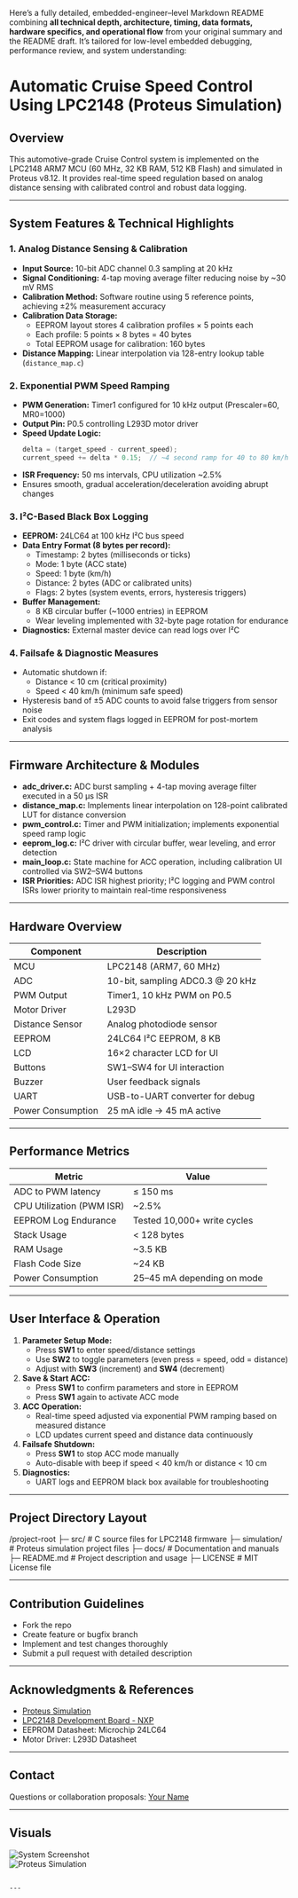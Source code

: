 Here’s a fully detailed, embedded-engineer–level Markdown README combining **all technical depth, architecture, timing, data formats, hardware specifics, and operational flow** from your original summary and the README draft. It’s tailored for low-level embedded debugging, performance review, and system understanding:


# Automatic Cruise Speed Control Using LPC2148 (Proteus Simulation)



## Overview

This automotive-grade Cruise Control system is implemented on the LPC2148 ARM7 MCU (60 MHz, 32 KB RAM, 512 KB Flash) and simulated in Proteus v8.12. It provides real-time speed regulation based on analog distance sensing with calibrated control and robust data logging.

---

## System Features & Technical Highlights

### 1. Analog Distance Sensing & Calibration

- **Input Source:** 10-bit ADC channel 0.3 sampling at 20 kHz  
- **Signal Conditioning:** 4-tap moving average filter reducing noise by ~30 mV RMS  
- **Calibration Method:** Software routine using 5 reference points, achieving ±2% measurement accuracy  
- **Calibration Data Storage:**  
  - EEPROM layout stores 4 calibration profiles × 5 points each  
  - Each profile: 5 points × 8 bytes = 40 bytes  
  - Total EEPROM usage for calibration: 160 bytes  
- **Distance Mapping:** Linear interpolation via 128-entry lookup table (`distance_map.c`)

### 2. Exponential PWM Speed Ramping

- **PWM Generation:** Timer1 configured for 10 kHz output (Prescaler=60, MR0=1000)  
- **Output Pin:** P0.5 controlling L293D motor driver  
- **Speed Update Logic:**  
  ```c
  delta = (target_speed - current_speed);  
  current_speed += delta * 0.15;  // ~4 second ramp for 40 to 80 km/h  
  ```  
- **ISR Frequency:** 50 ms intervals, CPU utilization ~2.5%  
- Ensures smooth, gradual acceleration/deceleration avoiding abrupt changes  

### 3. I²C-Based Black Box Logging

- **EEPROM:** 24LC64 at 100 kHz I²C bus speed  
- **Data Entry Format (8 bytes per record):**  
  - Timestamp: 2 bytes (milliseconds or ticks)  
  - Mode: 1 byte (ACC state)  
  - Speed: 1 byte (km/h)  
  - Distance: 2 bytes (ADC or calibrated units)  
  - Flags: 2 bytes (system events, errors, hysteresis triggers)  
- **Buffer Management:**  
  - 8 KB circular buffer (~1000 entries) in EEPROM  
  - Wear leveling implemented with 32-byte page rotation for endurance  
- **Diagnostics:** External master device can read logs over I²C  

### 4. Failsafe & Diagnostic Measures

- Automatic shutdown if:  
  - Distance < 10 cm (critical proximity)  
  - Speed < 40 km/h (minimum safe speed)  
- Hysteresis band of ±5 ADC counts to avoid false triggers from sensor noise  
- Exit codes and system flags logged in EEPROM for post-mortem analysis  

---

## Firmware Architecture & Modules

- **adc_driver.c:** ADC burst sampling + 4-tap moving average filter executed in a 50 µs ISR  
- **distance_map.c:** Implements linear interpolation on 128-point calibrated LUT for distance conversion  
- **pwm_control.c:** Timer and PWM initialization; implements exponential speed ramp logic  
- **eeprom_log.c:** I²C driver with circular buffer, wear leveling, and error detection  
- **main_loop.c:** State machine for ACC operation, including calibration UI controlled via SW2–SW4 buttons  
- **ISR Priorities:** ADC ISR highest priority; I²C logging and PWM control ISRs lower priority to maintain real-time responsiveness  

---

## Hardware Overview

| Component          | Description                      |
|--------------------|---------------------------------|
| MCU                | LPC2148 (ARM7, 60 MHz)          |
| ADC                | 10-bit, sampling ADC0.3 @ 20 kHz|
| PWM Output         | Timer1, 10 kHz PWM on P0.5      |
| Motor Driver       | L293D                          |
| Distance Sensor    | Analog photodiode sensor        |
| EEPROM             | 24LC64 I²C EEPROM, 8 KB         |
| LCD                | 16×2 character LCD for UI       |
| Buttons            | SW1–SW4 for UI interaction      |
| Buzzer             | User feedback signals            |
| UART               | USB-to-UART converter for debug |
| Power Consumption  | 25 mA idle → 45 mA active       |

---

## Performance Metrics

| Metric                   | Value                         |
|--------------------------|-------------------------------|
| ADC to PWM latency       | ≤ 150 ms                      |
| CPU Utilization (PWM ISR)| ~2.5%                        |
| EEPROM Log Endurance     | Tested 10,000+ write cycles  |
| Stack Usage             | < 128 bytes                   |
| RAM Usage               | ~3.5 KB                      |
| Flash Code Size          | ~24 KB                       |
| Power Consumption        | 25–45 mA depending on mode    |

---

## User Interface & Operation

1. **Parameter Setup Mode:**  
   - Press **SW1** to enter speed/distance settings  
   - Use **SW2** to toggle parameters (even press = speed, odd = distance)  
   - Adjust with **SW3** (increment) and **SW4** (decrement)  
2. **Save & Start ACC:**  
   - Press **SW1** to confirm parameters and store in EEPROM  
   - Press **SW1** again to activate ACC mode  
3. **ACC Operation:**  
   - Real-time speed adjusted via exponential PWM ramping based on measured distance  
   - LCD updates current speed and distance data continuously  
4. **Failsafe Shutdown:**  
   - Press **SW1** to stop ACC mode manually  
   - Auto-disable with beep if speed < 40 km/h or distance < 10 cm  
5. **Diagnostics:**  
   - UART logs and EEPROM black box available for troubleshooting  

---

## Project Directory Layout


/project-root
 ├─ src/             # C source files for LPC2148 firmware
 ├─ simulation/      # Proteus simulation project files
 ├─ docs/            # Documentation and manuals
 ├─ README.md        # Project description and usage
 ├─ LICENSE          # MIT License file


---

## Contribution Guidelines

- Fork the repo  
- Create feature or bugfix branch  
- Implement and test changes thoroughly  
- Submit a pull request with detailed description  

---

## Acknowledgments & References

- [Proteus Simulation](https://www.labcenter.com/)  
- [LPC2148 Development Board - NXP](https://www.nxp.com/design/development-boards/nxp-development-tools/lpcxpresso-boards/lpc2148-development-board:OM13054)  
- EEPROM Datasheet: Microchip 24LC64  
- Motor Driver: L293D Datasheet  

---

## Contact

Questions or collaboration proposals: [Your Name](mailto:your.email@example.com)  

---

## Visuals

![System Screenshot](https://i.ibb.co/sbL5JT3/Screenshot-2023-10-05-004833.png)  
![Proteus Simulation](https://i.ibb.co/30hgND3/Proteus-Simulation.jpg)
```

---


